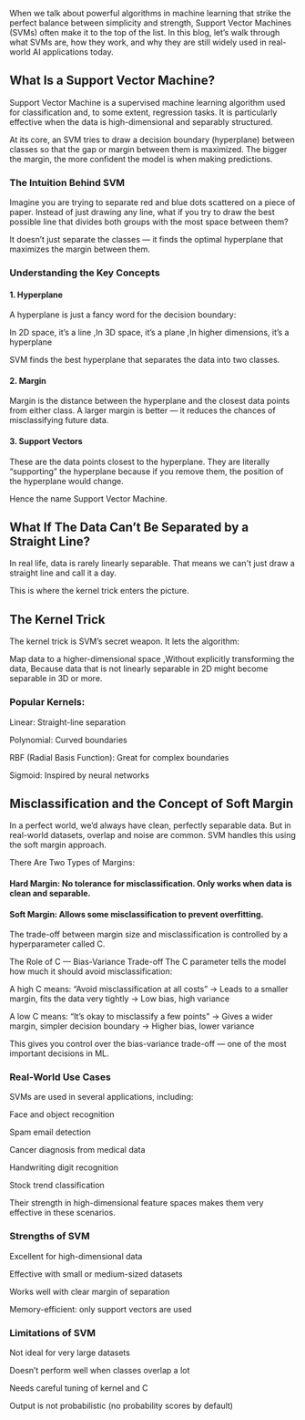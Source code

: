 When we talk about powerful algorithms in machine learning that strike the perfect balance between simplicity and strength, Support Vector Machines (SVMs) often make it to the top of the list. In this blog, let’s walk through what SVMs are, how they work, and why they are still widely used in real-world AI applications today.

## What Is a Support Vector Machine?
Support Vector Machine is a supervised machine learning algorithm used for classification and, to some extent, regression tasks. It is particularly effective when the data is high-dimensional and separably structured.

At its core, an SVM tries to draw a decision boundary (hyperplane) between classes so that the gap or margin between them is maximized. The bigger the margin, the more confident the model is when making predictions.

### The Intuition Behind SVM
Imagine you are trying to separate red and blue dots scattered on a piece of paper. Instead of just drawing any line, what if you try to draw the best possible line that divides both groups with the most space between them?


It doesn’t just separate the classes — it finds the optimal hyperplane that maximizes the margin between them.

### Understanding the Key Concepts
#### 1. Hyperplane
A hyperplane is just a fancy word for the decision boundary:

In 2D space, it’s a line
,In 3D space, it’s a plane
,In higher dimensions, it’s a hyperplane

SVM finds the best hyperplane that separates the data into two classes.

#### 2. Margin
Margin is the distance between the hyperplane and the closest data points from either class. A larger margin is better — it reduces the chances of misclassifying future data.

#### 3. Support Vectors
These are the data points closest to the hyperplane. They are literally “supporting” the hyperplane because if you remove them, the position of the hyperplane would change.

Hence the name Support Vector Machine.

## What If The Data Can’t Be Separated by a Straight Line?
In real life, data is rarely linearly separable. That means we can't just draw a straight line and call it a day.

This is where the kernel trick enters the picture.

## The Kernel Trick

The kernel trick is SVM’s secret weapon. It lets the algorithm:

Map data to a higher-dimensional space
,Without explicitly transforming the data,  Because data that is not linearly separable in 2D might become separable in 3D or more.

### Popular Kernels:
Linear: Straight-line separation

Polynomial: Curved boundaries

RBF (Radial Basis Function): Great for complex boundaries

Sigmoid: Inspired by neural networks


## Misclassification and the Concept of Soft Margin
In a perfect world, we’d always have clean, perfectly separable data. But in real-world datasets, overlap and noise are common.
SVM handles this using the soft margin approach.

There Are Two Types of Margins:
#### Hard Margin: No tolerance for misclassification. Only works when data is clean and separable.

#### Soft Margin: Allows some misclassification to prevent overfitting.

The trade-off between margin size and misclassification is controlled by a hyperparameter called C.

The Role of C — Bias-Variance Trade-off
The C parameter tells the model how much it should avoid misclassification:

A high C means: “Avoid misclassification at all costs”
→ Leads to a smaller margin, fits the data very tightly
→ Low bias, high variance

A low C means: “It’s okay to misclassify a few points”
→ Gives a wider margin, simpler decision boundary
→ Higher bias, lower variance

This gives you control over the bias-variance trade-off — one of the most important decisions in ML.

### Real-World Use Cases
SVMs are used in several applications, including:

Face and object recognition

Spam email detection

Cancer diagnosis from medical data

Handwriting digit recognition

Stock trend classification

Their strength in high-dimensional feature spaces makes them very effective in these scenarios.

### Strengths of SVM
Excellent for high-dimensional data

Effective with small or medium-sized datasets

Works well with clear margin of separation

Memory-efficient: only support vectors are used

### Limitations of SVM
Not ideal for very large datasets

Doesn’t perform well when classes overlap a lot

Needs careful tuning of kernel and C

Output is not probabilistic (no probability scores by default)